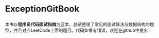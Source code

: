 # ExceptionGitBook

##### 

本书以**程序员代码面试指南**为蓝本，总结整理了常见的面试算法与数据结构的题型，并且对应LeetCode上面的题目。代码如果有错误，欢迎在github中提出！

